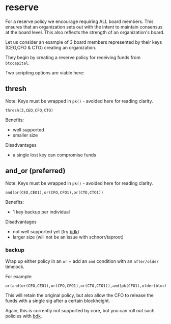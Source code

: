 # reserve

For a reserve policy we encourage requiring ALL board members. This ensures that an organization sets out with the intent to maintain consensus at the board level. This also reflects the strength of an organization's board.

Let us consider an example of 3 board members represented by their keys (CEO,CFO & CTO) creating an organization. 

They begin by creating a reserve policy for receiving funds from `btccapital`.

Two scripting options are viable here:

## thresh
Note: Keys must be wrapped in `pk()` - avoided here for reading clarity.

```
thresh(3,CEO,CFO,CTO)
```

Benefits:
- well supported 
- smaller size

Disadvantages
- a single lost key can compromise funds

## and_or (preferred)
Note: Keys must be wrapped in `pk()` - avoided here for reading clarity.

```
and(or(CEO,CEO1),or(CFO,CFO1),or(CTO,CTO1))
```

Benefits:
- 1 key backup per individual

Disadvantages
- not well supported yet (try [bdk](https://bitcoindevkit.org))
- larger size (will not be an issue with schnorr/taproot)



### backup

Wrap up either policy in an `or` + add an `and` condition with an `after/older` timelock.

For example:

```
or(and(or(CEO,CEO1),or(CFO,CFO1),or(CTO,CTO1)),and(pk(CFO1),older(blockheight)))
```

This will retain the original policy, but also allow the CFO to release the funds with a single sig after a certain blockheight.

Again, this is currently not supported by core, but you can roll out such policies with [bdk](https://bitcoindevkit.org).
